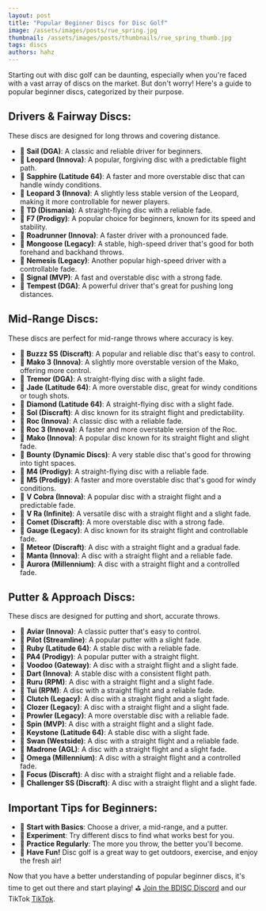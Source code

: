 ```yaml
---
layout: post
title: "Popular Beginner Discs for Disc Golf"
image: /assets/images/posts/rue_spring.jpg
thumbnail: /assets/images/posts/thumbnails/rue_spring_thumb.jpg
tags: discs
authors: hahz
---
```


Starting out with disc golf can be daunting, especially when you're faced with a vast array of discs on the market. But don't worry! Here's a guide to popular beginner discs, categorized by their purpose.

## Drivers & Fairway Discs:

These discs are designed for long throws and covering distance.

- 🥏 **Sail (DGA)**: A classic and reliable driver for beginners.
- 🥏 **Leopard (Innova)**: A popular, forgiving disc with a predictable flight path.
- 🥏 **Sapphire (Latitude 64)**: A faster and more overstable disc that can handle windy conditions.
- 🥏 **Leopard 3 (Innova)**: A slightly less stable version of the Leopard, making it more controllable for newer players.
- 🥏 **TD (Dismania)**: A straight-flying disc with a reliable fade.
- 🥏 **F7 (Prodigy)**: A popular choice for beginners, known for its speed and stability.
- 🥏 **Roadrunner (Innova)**: A faster driver with a pronounced fade.
- 🥏 **Mongoose (Legacy)**: A stable, high-speed driver that's good for both forehand and backhand throws.
- 🥏 **Nemesis (Legacy)**: Another popular high-speed driver with a controllable fade.
- 🥏 **Signal (MVP)**: A fast and overstable disc with a strong fade.
- 🥏 **Tempest (DGA)**: A powerful driver that's great for pushing long distances.

## Mid-Range Discs:

These discs are perfect for mid-range throws where accuracy is key.

- 🥏 **Buzzz SS (Discraft)**: A popular and reliable disc that's easy to control.
- 🥏 **Mako 3 (Innova)**: A slightly more overstable version of the Mako, offering more control.
- 🥏 **Tremor (DGA)**: A straight-flying disc with a slight fade.
- 🥏 **Jade (Latitude 64)**: A more overstable disc, great for windy conditions or tough shots.
- 🥏 **Diamond (Latitude 64)**: A straight-flying disc with a slight fade.
- 🥏 **Sol (Discraft)**: A disc known for its straight flight and predictability.
- 🥏 **Roc (Innova)**: A classic disc with a reliable fade.
- 🥏 **Roc 3 (Innova)**: A faster and more overstable version of the Roc.
- 🥏 **Mako (Innova)**: A popular disc known for its straight flight and slight fade.
- 🥏 **Bounty (Dynamic Discs)**: A very stable disc that's good for throwing into tight spaces.
- 🥏 **M4 (Prodigy)**: A straight-flying disc with a reliable fade.
- 🥏 **M5 (Prodigy)**: A faster and more overstable disc that's good for windy conditions.
- 🥏 **V Cobra (Innova)**: A popular disc with a straight flight and a predictable fade.
- 🥏 **V Ra (Infinite)**: A versatile disc with a straight flight and a slight fade.
- 🥏 **Comet (Discraft)**: A more overstable disc with a strong fade.
- 🥏 **Gauge (Legacy)**: A disc known for its straight flight and controllable fade.
- 🥏 **Meteor (Discraft)**: A disc with a straight flight and a gradual fade.
- 🥏 **Manta (Innova)**: A disc with a straight flight and a reliable fade.
- 🥏 **Aurora (Millennium)**: A disc with a straight flight and a controlled fade.

## Putter & Approach Discs:

These discs are designed for putting and short, accurate throws.

- 🥏 **Aviar (Innova)**: A classic putter that's easy to control.
- 🥏 **Pilot (Streamline)**: A popular putter with a slight fade.
- 🥏 **Ruby (Latitude 64)**: A stable disc with a reliable fade.
- 🥏 **PA4 (Prodigy)**: A popular putter with a straight flight.
- 🥏 **Voodoo (Gateway)**: A disc with a straight flight and a slight fade.
- 🥏 **Dart (Innova)**: A stable disc with a consistent flight path.
- 🥏 **Ruru (RPM)**: A disc with a straight flight and a slight fade.
- 🥏 **Tui (RPM)**: A disc with a straight flight and a reliable fade.
- 🥏 **Clutch (Legacy)**: A disc with a straight flight and a slight fade.
- 🥏 **Clozer (Legacy)**: A disc with a straight flight and a slight fade.
- 🥏 **Prowler (Legacy)**: A more overstable disc with a reliable fade.
- 🥏 **Spin (MVP)**: A disc with a straight flight and a slight fade.
- 🥏 **Keystone (Latitude 64)**: A stable disc with a slight fade.
- 🥏 **Swan (Westside)**: A disc with a straight flight and a reliable fade.
- 🥏 **Madrone (AGL)**: A disc with a straight flight and a slight fade.
- 🥏 **Omega (Millennium)**: A disc with a straight flight and a controlled fade.
- 🥏 **Focus (Discraft)**: A disc with a straight flight and a reliable fade.
- 🥏 **Challenger SS (Discraft)**: A disc with a straight flight and a slight fade.

## Important Tips for Beginners:

- 🥏 **Start with Basics**: Choose a driver, a mid-range, and a putter.
- 🥏 **Experiment**: Try different discs to find what works best for you.
- 🥏 **Practice Regularly**: The more you throw, the better you'll become.
- 🥏 **Have Fun!** Disc golf is a great way to get outdoors, exercise, and enjoy the fresh air!

Now that you have a better understanding of popular beginner discs, it's time to get out there and start playing! ⛳️ [Join the BDISC Discord](https://discord.gg/vnJu3ZWVKy) and our TikTok [TikTok](https://tiktok.com/@bdiscgolf).

